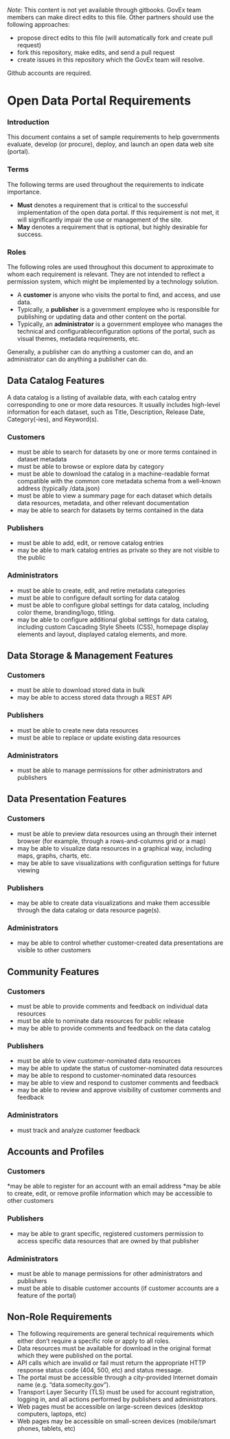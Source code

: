 *Note*: This content is not yet available through gitbooks. GovEx team members can make direct edits to this file. Other partners should use the following approaches:
* propose direct edits to this file (will automatically fork and create pull request)
* fork this repository, make edits, and send a pull request
* create issues in this repository which the GovEx team will resolve.

Github accounts are required.

# Open Data Portal Requirements

### Introduction
This document contains a set of sample requirements to help governments evaluate, develop (or procure), deploy, and launch an open data web site (portal).

### Terms
The following terms are used throughout the requirements to indicate importance.
* **Must** denotes a requirement that is critical to the successful implementation of the open data portal. If this requirement is not met, it will significantly impair the use or management of the site.
* **May** denotes a requirement that is optional, but highly desirable for success.

### Roles
The following roles are used throughout this document to approximate to whom each requirement is relevant. They are not intended to reflect a permission system, which might be implemented by a technology solution.
* A **customer** is anyone who visits the portal to find, and access, and use data.
* Typically, a **publisher** is a government employee who is responsible for publishing or updating data and other content on the portal.
* Typically, an **administrator** is a government employee who manages the technical and configurableconfiguration options of the portal, such as visual themes, metadata requirements, etc.

Generally, a publisher can do anything a customer can do, and an administrator can do anything a publisher can do.

## Data Catalog Features
A data catalog is a listing of available data, with each catalog entry corresponding to one or more data resources. It usually includes high-level information for each dataset, such as Title, Description, Release Date, Category(-ies), and Keyword(s).

### Customers
* must be able to search for datasets by one or more terms contained in dataset metadata
* must be able to browse or explore data by category
* must be able to download the catalog in a machine-readable format compatible with the common core metadata schema from a well-known address (typically /data.json)
* must be able to view a summary page for each dataset which details data resources, metadata, and other relevant documentation
* may be able to search for datasets by terms contained in the data

### Publishers
* must be able to add, edit, or remove catalog entries
* may be able to mark catalog entries as private so they are not visible to the public

### Administrators
* must be able to create, edit, and retire metadata categories
* must be able to configure default sorting for data catalog
* must be able to configure global settings for data catalog, including color theme, branding/logo, titling.
* may be able to configure additional global settings for data catalog, including custom Cascading Style Sheets (CSS), homepage display elements and layout, displayed catalog elements, and more.

## Data Storage & Management Features

### Customers
* must be able to download stored data in bulk
* may be able to access stored data through a REST API

### Publishers
* must be able to create new data resources
* must be able to replace or update existing data resources

### Administrators
* must be able to manage permissions for other administrators and publishers

## Data Presentation Features

### Customers
* must be able to preview data resources using an through their internet browser (for example, through a rows-and-columns grid or a map)
* may be able to visualize data resources in a graphical way, including maps, graphs, charts, etc.
* may be able to save visualizations with configuration settings for future viewing

### Publishers
* may be able to create data visualizations and make them accessible through the data catalog or data resource page(s).

### Administrators
* may be able to control whether customer-created data presentations are visible to other customers

## Community Features

### Customers
* must be able to provide comments and feedback on individual data resources
* must be able to nominate data resources for public release
* may be able to provide comments and feedback on the data catalog

### Publishers
* must be able to view customer-nominated data resources
* may be able to update the status of customer-nominated data resources
* may be able to respond to customer-nominated data resources
* may be able to view and respond to customer comments and feedback
* may be able to review and approve visibility of customer comments and feedback

### Administrators
* must track and analyze customer feedback

## Accounts and Profiles

### Customers
*may be able to register for an account with an email address
*may be able to create, edit, or remove profile information which may be accessible to other customers

### Publishers
* may be able to grant specific, registered customers permission to access specific data resources that are owned by that publisher

### Administrators
* must be able to manage permissions for other administrators and publishers
* must be able to disable customer accounts (if customer accounts are a feature of the portal)

## Non-Role Requirements
* The following requirements are general technical requirements which either don’t require a specific role or apply to all roles.
* Data resources must be available for download in the original format which they were published on the portal.
* API calls which are invalid or fail must return the appropriate HTTP response status code (404, 500, etc) and status message.
* The portal must be accessible through a city-provided Internet domain name (e.g. “data.somecity.gov”).
* Transport Layer Security (TLS) must be used for account registration, logging in, and all actions performed by publishers and administrators.
* Web pages must be accessible on large-screen devices (desktop computers, laptops, etc)
* Web pages may be accessible on small-screen devices (mobile/smart phones, tablets, etc)
